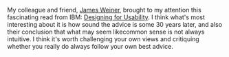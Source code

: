 

My colleague and friend, [James Weiner](http://twitter.com/jamesweiner), brought to my attention this
fascinating read from IBM: [Designing for
Usability](http://www.ee.oulu.fi/~vassilis/courses/pui09S/papers/gould-85.pdf). I think what's most
interesting about it is how sound the advice is some 30 years later, and also their conclusion that what may
seem likecommon sense is not always intuitive. I think it's worth challenging your own views and critiquing
whether you really do always follow your own best advice.